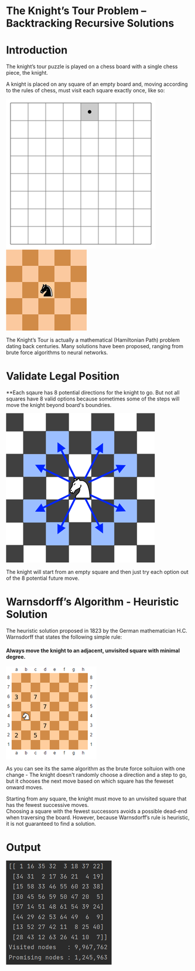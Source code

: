 # The Knight’s Tour Problem – Backtracking Recursive Solutions

# Introduction

The knight’s tour puzzle is played on a chess board with a single chess piece, the knight. 

A knight is placed on any square of an empty board and, moving according to the rules of chess, must visit each square exactly once, like so:

![example of a knight tour](./images/Knight's_tour_anim_2.gif) ![another example](./images/Knights-Tour-Animation.gif)

The Knight’s Tour is actually a mathematical (Hamiltonian Path) problem dating back centuries.  Many solutions have 
been proposed, ranging from brute force algorithms to neural networks.


# Validate Legal Position

**Each sqaure has 8 potential directions for the knight to go.
But not all squares have 8 valid options because sometimes some of the steps will move the knight beyond board's boundries.


![knight rules](./images/knight_rules.png)

The knight will start from an empty square and then just try each option out of the 8 potential future move.

  # Warnsdorff’s Algorithm - Heuristic Solution
  
  The heuristic solution proposed in 1823 by the German mathematician H.C. Warnsdorff that states the following simple rule: 
#### Always move the knight to an adjacent, unvisited square with minimal degree.
  ![huristic solution](./images/huristic2.png)
 
As you can see its the same algorithm as the brute force soltuion with one change - The knight doesn't randomly choose a direction and a step to go, but it chooses the next move based on which square has the feweset onward moves.
  
Starting from any square, the knight must move to an unvisited square that has the fewest successive moves.  
Choosing a square with the fewest successors avoids a possible dead-end when traversing the board.  However, 
because Warnsdorff’s rule is heuristic, it is not guaranteed to find a solution.


# Output
![output](./images/code_output.PNG)
